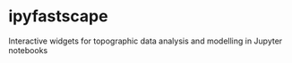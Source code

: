 # ipyfastscape
Interactive widgets for topographic data analysis and modelling in Jupyter notebooks
